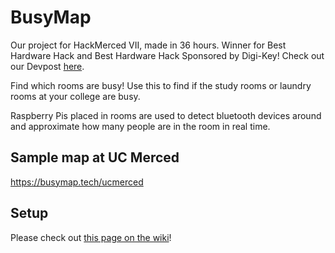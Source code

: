 # BusyMap

Our project for HackMerced VII, made in 36 hours. Winner for Best Hardware Hack and Best Hardware Hack Sponsored by Digi-Key! Check out our Devpost [here](https://devpost.com/software/busymap-hb2zi5).

Find which rooms are busy! Use this to find if the study rooms or laundry rooms at your college are busy.

Raspberry Pis placed in rooms are used to detect bluetooth devices around and approximate how many people are in the room in real time.

## Sample map at UC Merced

https://busymap.tech/ucmerced

## Setup

Please check out [this page on the wiki](https://github.com/kyleawayan/busymap/wiki/Setup)!
